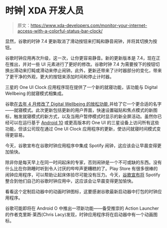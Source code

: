# 时钟| XDA 开发人员

> 原文：<https://www.xda-developers.com/monitor-your-internet-access-with-a-colorful-status-bar-clock/>

[](/google-clock-74-update-alarm-snooze-or-stop-button/)

显然，谷歌的时钟 7.4 更新取消了滑动按钮来打盹和静音闹钟，并将其切换为按钮。

谷歌时钟应用再次升级，这一次，让你更容易静音。新的更新版本是 7.4，现在正在推出，并对一些 UI 元素进行了更好的修改。谷歌时钟 7.4 为需要按下的按钮切换出滑动来打盹或滑动来停止闹钟。此外，更新还带来了计时器部分的变化，带来了更干净的外观，更大的按钮来添加时间和停止计时器。

[](/samsung-clock-digital-wellbeing-bedtime-mode/)

三星的 One UI Clock 应用程序现在提供了一个新的就寝功能，该功能与 Digital Wellbeing 的就寝模式相集成。

谷歌[在去年 4 月修改了 Digital Wellbeing 的放松功能](https://www.xda-developers.com/digital-wellbeing-renames-wind-down-bedtime-mode-new-charging-trigger/),并给了它一个更合适的名字——就寝模式。此次更新包括更新的用户界面，快速设置磁贴和焦点模式的新图标，触发就寝模式的新方式，以及当用户暂停模式时显示的新全屏活动。虽然你已经可以在运行基于 [Android 10](https://www.xda-developers.com/tag/android10/) 或更高版本的 One UI 的三星设备上访问所有这些功能，但该公司现在通过 One UI Clock 应用程序的更新，使访问就寝时间模式变得更容易。

[](/google-clock-spotify-alarm/)

今天，谷歌宣布在谷歌时钟应用程序中集成 Spotify 闹钟，这应该会让早晨变得更加愉快。

除非你是每天早上在同一时间起床的专家，否则闹钟是一个不可或缺的东西。没有什么比在你熟睡时听到令人讨厌的哔哔声更糟糕的了。Play Store 有很多很棒的闹钟应用程序，可以帮助让起床体验尽可能没有压力。今天，[谷歌宣布将](https://www.blog.google/products/android/start-your-day-high-note-musical-alarms-google-clock-app/) Spotify 整合到他们自己的谷歌时钟应用中，这应该会让早晨变得更加愉快。

[](/clock-icon-android-o-custom-launchers/)

看看这个定制启动器中的动画时钟图标，这要感谢谷歌最新启动器中打包的时钟应用程序。

谷歌可能即将在 Android O 中推出一项新功能——备受推崇的 Action Launcher 的作者克里斯·莱西(Chris Lacy)发现，时钟应用程序将在启动器中有一个动画图标。